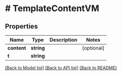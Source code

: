 # # TemplateContentVM

## Properties

Name | Type | Description | Notes
------------ | ------------- | ------------- | -------------
**content** | **string** |  | [optional]
**t** | **string** |  |

[[Back to Model list]](../../README.md#models) [[Back to API list]](../../README.md#endpoints) [[Back to README]](../../README.md)
